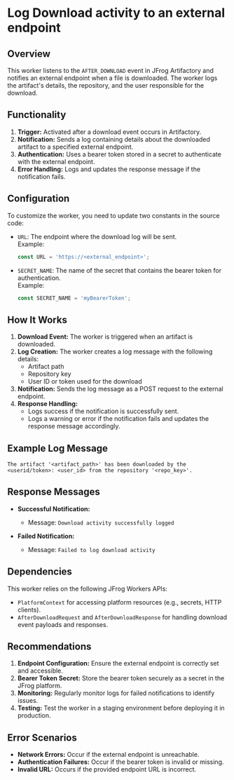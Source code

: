 # Log Download activity to an external endpoint

## Overview  
This worker listens to the `AFTER_DOWNLOAD` event in JFrog Artifactory and notifies an external endpoint when a file is downloaded. The worker logs the artifact's details, the repository, and the user responsible for the download.  

## Functionality  

1. **Trigger:** Activated after a download event occurs in Artifactory.  
2. **Notification:** Sends a log containing details about the downloaded artifact to a specified external endpoint.  
3. **Authentication:** Uses a bearer token stored in a secret to authenticate with the external endpoint.  
4. **Error Handling:** Logs and updates the response message if the notification fails.  

## Configuration  

To customize the worker, you need to update two constants in the source code:  

- `URL`: The endpoint where the download log will be sent.  
  Example:  
  ```typescript  
  const URL = 'https://<external_endpoint>';  
  ```  

- `SECRET_NAME`: The name of the secret that contains the bearer token for authentication.  
  Example:  
  ```typescript  
  const SECRET_NAME = 'myBearerToken';  
  ```  

## How It Works  

1. **Download Event:** The worker is triggered when an artifact is downloaded.  
2. **Log Creation:** The worker creates a log message with the following details:  
    - Artifact path  
    - Repository key  
    - User ID or token used for the download  
3. **Notification:** Sends the log message as a POST request to the external endpoint.  
4. **Response Handling:**  
    - Logs success if the notification is successfully sent.  
    - Logs a warning or error if the notification fails and updates the response message accordingly.  

## Example Log Message  

```plaintext  
The artifact '<artifact_path>' has been downloaded by the <userid/token>: <user_id> from the repository '<repo_key>'.  
```  

## Response Messages  

- **Successful Notification:**  
  - Message: `Download activity successfully logged`  

- **Failed Notification:**  
  - Message: `Failed to log download activity`  

## Dependencies  

This worker relies on the following JFrog Workers APIs:  
- `PlatformContext` for accessing platform resources (e.g., secrets, HTTP clients).  
- `AfterDownloadRequest` and `AfterDownloadResponse` for handling download event payloads and responses.  

## Recommendations  

1. **Endpoint Configuration:** Ensure the external endpoint is correctly set and accessible.  
2. **Bearer Token Secret:** Store the bearer token securely as a secret in the JFrog platform.  
3. **Monitoring:** Regularly monitor logs for failed notifications to identify issues.  
4. **Testing:** Test the worker in a staging environment before deploying it in production.  

## Error Scenarios  

- **Network Errors:** Occur if the external endpoint is unreachable.  
- **Authentication Failures:** Occur if the bearer token is invalid or missing.  
- **Invalid URL:** Occurs if the provided endpoint URL is incorrect.  
